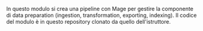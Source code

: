 In questo modulo si crea una pipeline con Mage per gestire la componente di data preparation (ingestion, transformation, exporting, indexing). Il codice del modulo è in questo repository clonato da quello dell'istruttore.
